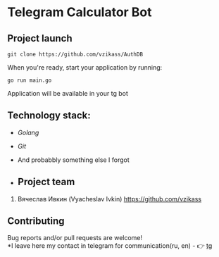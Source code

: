 <h1>Telegram Calculator Bot</h1>

## Project launch

```
git clone https://github.com/vzikass/AuthDB
```
When you're ready, start your application by running:
```
go run main.go
```
Application will be available in your tg bot

## Technology stack:
* *Golang* 
* *Git*
* And probabbly something else I forgot

* ## Project team
1. Вячеслав Ивкин (Vyacheslav Ivkin) https://github.com/vzikass

## Contributing
Bug reports and/or pull requests are welcome!\
*I leave here my contact in telegram for communication(ru, en) - :point_right: [tg](https://t.me/vzikass)

